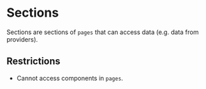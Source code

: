 # Sections
Sections are sections of `pages` that can access data (e.g. data from providers).

## Restrictions
- Cannot access components in `pages`.
